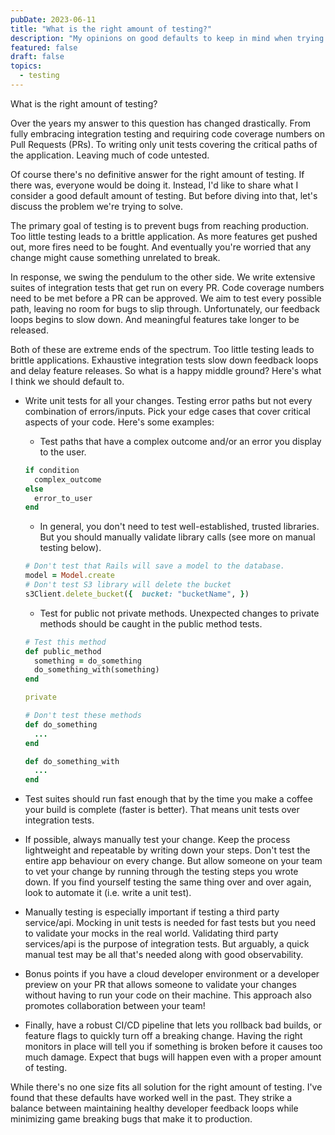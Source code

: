 ```yaml
---
pubDate: 2023-06-11
title: "What is the right amount of testing?"
description: "My opinions on good defaults to keep in mind when trying to understand the right amount of testing"
featured: false
draft: false
topics:
  - testing
---
```


What is the right amount of testing?

Over the years my answer to this question has changed drastically. From fully embracing integration testing and requiring code coverage numbers on Pull Requests (PRs). To writing only unit tests covering the critical paths of the application. Leaving much of code untested.

Of course there's no definitive answer for the right amount of testing. If there was, everyone would be doing it. Instead, I'd like to share what I consider a good default amount of testing. But before diving into that, let's discuss the problem we're trying to solve.

The primary goal of testing is to prevent bugs from reaching production. Too little testing leads to a brittle application. As more features get pushed out, more fires need to be fought. And eventually you're worried that any change might cause something unrelated to break.

In response, we swing the pendulum to the other side. We write extensive suites of integration tests that get run on every PR. Code coverage numbers need to be met before a PR can be approved. We aim to test every possible path, leaving no room for bugs to slip through. Unfortunately, our feedback loops begins to slow down. And meaningful features take longer to be released.

Both of these are extreme ends of the spectrum. Too little testing leads to brittle applications. Exhaustive integration tests slow down feedback loops and delay feature releases. So what is a happy middle ground? Here's what I think we should default to.

- Write unit tests for all your changes. Testing error paths but not every combination of errors/inputs. Pick your edge cases that cover critical aspects of your code. Here's some examples:
  - Test paths that have a complex outcome and/or an error you display to the user.
  ```ruby
  if condition
    complex_outcome
  else
    error_to_user
  end
  ```
  - In general, you don't need to test well-established, trusted libraries. But you should manually validate library calls (see more on manual testing below).
  ```ruby
  # Don't test that Rails will save a model to the database.
  model = Model.create
  # Don't test S3 library will delete the bucket
  s3Client.delete_bucket({  bucket: "bucketName", })
  ```
  - Test for public not private methods. Unexpected changes to private methods should be caught in the public method tests.
  ```ruby
  # Test this method
  def public_method
    something = do_something
    do_something_with(something)
  end

  private

  # Don't test these methods
  def do_something
    ...
  end

  def do_something_with
    ...
  end
  ```

- Test suites should run fast enough that by the time you make a coffee your build is complete (faster is better). That means unit tests over integration tests.

- If possible, always manually test your change. Keep the process lightweight and repeatable by writing down your steps. Don't test the entire app behaviour on every change. But allow someone on your team to vet your change by running through the testing steps you wrote down. If you find yourself testing the same thing over and over again, look to automate it (i.e. write a unit test).

- Manually testing is especially important if testing a third party service/api. Mocking in unit tests is needed for fast tests but you need to validate your mocks in the real world. Validating third party services/api is the purpose of integration tests. But arguably, a quick manual test may be all that's needed along with good observability.

- Bonus points if you have a cloud developer environment or a developer preview on your PR that allows someone to validate your changes without having to run your code on their machine. This approach also promotes collaboration between your team!

- Finally, have a robust CI/CD pipeline that lets you rollback bad builds, or feature flags to quickly turn off a breaking change. Having the right monitors in place will tell you if something is broken before it causes too much damage. Expect that bugs will happen even with a proper amount of testing.

While there's no one size fits all solution for the right amount of testing. I've found that these defaults have worked well in the past. They strike a balance between maintaining healthy developer feedback loops while minimizing game breaking bugs that make it to production.